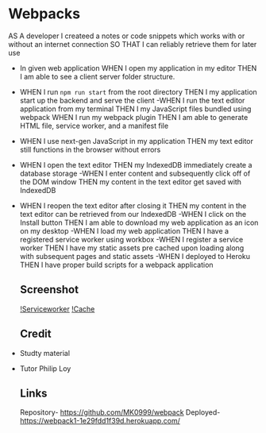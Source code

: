 # Webpacks
AS A developer
I  createed a notes or code snippets which works with or without an internet connection SO THAT I can reliably retrieve them for later use

- In given web application WHEN I open my application in my editor THEN I am able to see a client server folder structure.
- WHEN I run `npm run start` from the root directory THEN I my application  start up the backend and serve the client
-WHEN I run the text editor application from my terminal THEN I my JavaScript files bundled using webpack WHEN I run my webpack plugin THEN I am able to generate HTML file, service worker, and a manifest file
- WHEN I use next-gen JavaScript in my application THEN my text editor still functions in the browser without errors
- WHEN I open the text editor THEN my IndexedDB  immediately create a database storage
-WHEN I enter content and subsequently click off of the DOM window THEN my content in the text editor get saved with IndexedDB
- WHEN I reopen the text editor after closing it THEN my content in the text editor can be retrieved from our IndexedDB
-WHEN I click on the Install button THEN I am able to download my web application as an icon on my desktop
-WHEN I load my web application THEN I  have a registered service worker using workbox
-WHEN I register a service worker THEN I  have my static assets pre cached upon loading along with subsequent pages and static assets
-WHEN I deployed to Heroku THEN I  have proper build scripts for a webpack application

  ## Screenshot
  [!Serviceworker]()
  [!Cache]()
  ## Credit
- Studty material
- Tutor Philip Loy
  ## Links
  Repository- https://github.com/MK0999/webpack
  Deployed- https://webpack1-1e29fdd1f39d.herokuapp.com/
